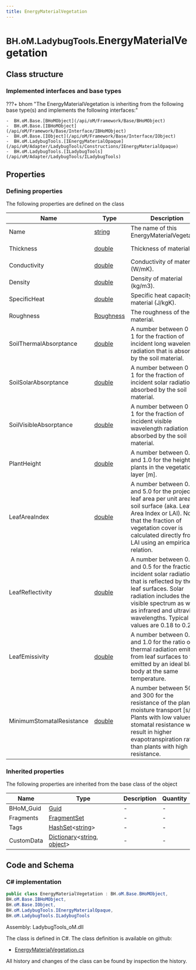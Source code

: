 ```yaml
---
title: EnergyMaterialVegetation
---
```


# <small>BH.oM.LadybugTools.</small>**EnergyMaterialVegetation**



## Class structure

### Implemented interfaces and base types

???+ bhom "The EnergyMaterialVegetation is inheriting from the following base type(s) and implements the following interfaces:"

    -  BH.oM.Base.[BHoMObject](/api/oM/Framework/Base/BHoMObject)
    -  BH.oM.Base.[IBHoMObject](/api/oM/Framework/Base/Interface/IBHoMObject)
    -  BH.oM.Base.[IObject](/api/oM/Framework/Base/Interface/IObject)
    -  BH.oM.LadybugTools.[IEnergyMaterialOpaque](/api/oM/Adapter/LadybugTools/Constructions/IEnergyMaterialOpaque)
    -  BH.oM.LadybugTools.[ILadybugTools](/api/oM/Adapter/LadybugTools/ILadybugTools)


## Properties



### Defining properties

The following properties are defined on the class

| Name             | Type             | Description      | Quantity         |
|------------------|------------------|------------------|------------------|
| Name | [string](https://learn.microsoft.com/en-us/dotnet/api/System.String?view=netstandard-2.0) | The name of this EnergyMaterialVegetation. | - |
| Thickness | [double](https://learn.microsoft.com/en-us/dotnet/api/System.Double?view=netstandard-2.0) | Thickness of material (m). | [Length](/api/oM/Dimensional/Quantities/Attributes/Length) [m] |
| Conductivity | [double](https://learn.microsoft.com/en-us/dotnet/api/System.Double?view=netstandard-2.0) | Conductivity of material (W/mK). | - |
| Density | [double](https://learn.microsoft.com/en-us/dotnet/api/System.Double?view=netstandard-2.0) | Density of material (kg/m3). | [Density](/api/oM/Dimensional/Quantities/Attributes/Density) [kg/m³] |
| SpecificHeat | [double](https://learn.microsoft.com/en-us/dotnet/api/System.Double?view=netstandard-2.0) | Specific heat capacity of material (J/kgK). | - |
| Roughness | [Roughness](/api/oM/Adapter/LadybugTools/Enum/Roughness) | The roughness of the material. | - |
| SoilThermalAbsorptance | [double](https://learn.microsoft.com/en-us/dotnet/api/System.Double?view=netstandard-2.0) | A number between 0 and 1 for the fraction of incident long wavelength radiation that is absorbed by the soil material. | - |
| SoilSolarAbsorptance | [double](https://learn.microsoft.com/en-us/dotnet/api/System.Double?view=netstandard-2.0) | A number between 0 and 1 for the fraction of incident solar radiation absorbed by the soil material. | - |
| SoilVisibleAbsorptance | [double](https://learn.microsoft.com/en-us/dotnet/api/System.Double?view=netstandard-2.0) | A number between 0 and 1 for the fraction of incident visible wavelength radiation absorbed by the soil material. | - |
| PlantHeight | [double](https://learn.microsoft.com/en-us/dotnet/api/System.Double?view=netstandard-2.0) | A number between 0.005 and 1.0 for the height of plants in the vegetation layer [m]. | - |
| LeafAreaIndex | [double](https://learn.microsoft.com/en-us/dotnet/api/System.Double?view=netstandard-2.0) | A number between 0.001 and 5.0 for the projected leaf area per unit area of soil surface (aka. Leaf Area Index or LAI). Note that the fraction of vegetation cover is calculated directly from LAI using an empirical relation. | - |
| LeafReflectivity | [double](https://learn.microsoft.com/en-us/dotnet/api/System.Double?view=netstandard-2.0) | A number between 0.05 and 0.5 for the fraction of incident solar radiation that is reflected by the leaf surfaces. Solar radiation includes the visible spectrum as well as infrared and ultraviolet wavelengths. Typical values are 0.18 to 0.25. | - |
| LeafEmissivity | [double](https://learn.microsoft.com/en-us/dotnet/api/System.Double?view=netstandard-2.0) | A number between 0.8 and 1.0 for the ratio of thermal radiation emitted from leaf surfaces to that emitted by an ideal black body at the same temperature. | - |
| MinimumStomatalResistance | [double](https://learn.microsoft.com/en-us/dotnet/api/System.Double?view=netstandard-2.0) | A number between 50 and 300 for the resistance of the plants to moisture transport [s/m]. Plants with low values of stomatal resistance will result in higher evapotranspiration rates than plants with high resistance. | - |


### Inherited properties
The following properties are inherited from the base class of the object

| Name             | Type             | Description      | Quantity         |
|------------------|------------------|------------------|------------------|
| BHoM_Guid | [Guid](https://learn.microsoft.com/en-us/dotnet/api/System.Guid?view=netstandard-2.0) | - | - |
| Fragments | [FragmentSet](/api/oM/Framework/Base/FragmentSet) | - | - |
| Tags | [HashSet](https://learn.microsoft.com/en-us/dotnet/api/System.Collections.Generic.HashSet-1?view=netstandard-2.0)&lt;[string](https://learn.microsoft.com/en-us/dotnet/api/System.String?view=netstandard-2.0)&gt; | - | - |
| CustomData | [Dictionary](https://learn.microsoft.com/en-us/dotnet/api/System.Collections.Generic.Dictionary-2?view=netstandard-2.0)&lt;[string](https://learn.microsoft.com/en-us/dotnet/api/System.String?view=netstandard-2.0), [object](https://learn.microsoft.com/en-us/dotnet/api/System.Object?view=netstandard-2.0)&gt; | - | - |


## Code and Schema

### C# implementation

``` C# title="C#"
public class EnergyMaterialVegetation : BH.oM.Base.BHoMObject,
BH.oM.Base.IBHoMObject,
BH.oM.Base.IObject,
BH.oM.LadybugTools.IEnergyMaterialOpaque,
BH.oM.LadybugTools.ILadybugTools
```

Assembly: LadybugTools_oM.dll

The class is defined in C#. The class definition is available on github:

- [EnergyMaterialVegetation.cs](https://github.com/BHoM/LadybugTools_Toolkit/blob/develop/LadybugTools_oM/Constructions\EnergyMaterialVegetation.cs)

All history and changes of the class can be found by inspection the history.

